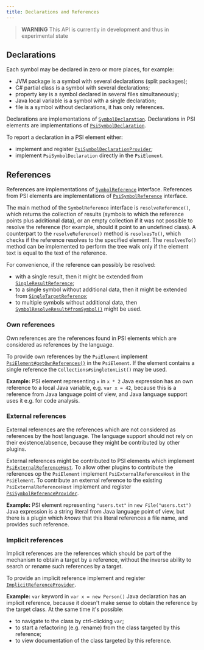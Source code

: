 ```yaml
---
title: Declarations and References
---
```

<!-- Copyright 2000-2020 JetBrains s.r.o. and other contributors. Use of this source code is governed by the Apache 2.0 license that can be found in the LICENSE file. -->

> **WARNING** This API is currently in development and thus in experimental state

## Declarations

Each symbol may be declared in zero or more places, for example:
- JVM package is a symbol with several declarations (split packages);
- C# partial class is a symbol with several declarations;
- property key is a symbol declared in several files simultaneously;
- Java local variable is a symbol with a single declaration;
- file is a symbol without declarations, it has only references.

Declarations are implementations of
[`SymbolDeclaration`](upsource:///platform/core-api/src/com/intellij/model/SymbolDeclaration.java). 
Declarations in PSI elements are implementations of
[`PsiSymbolDeclaration`](upsource:///platform/core-api/src/com/intellij/model/psi/PsiSymbolDeclaration.java).

To report a declaration in a PSI element either:
- implement and register 
  [`PsiSymbolDeclarationProvider`](upsource:///platform/core-api/src/com/intellij/model/psi/PsiSymbolDeclarationProvider.java);
- implement `PsiSymbolDeclaration` directly in the `PsiElement`.


## References

References are implementations of 
[`SymbolReference`](upsource:///platform/core-api/src/com/intellij/model/SymbolReference.java) interface. 
References from PSI elements are implementations of 
[`PsiSymbolReference`](upsource:///platform/core-api/src/com/intellij/model/psi/PsiSymbolReference.java) interface.

The main method of the `SymbolReference` interface is `resolveReference()`, which returns the collection of results 
(symbols to which the reference points plus additional data), or an empty collection if it was not possible to resolve the reference 
(for example, should it point to an undefined class). A counterpart to the `resolveReference()` method is `resolvesTo()`, 
which checks if the reference resolves to the specified element. The `resolvesTo()` method can be implemented 
to perform the tree walk only if the element text is equal to the text of the reference.

For convenience, if the reference can possibly be resolved:
- with a single result, then it might be extended from 
[`SingleResultReference`](upsource:///platform/core-api/src/com/intellij/model/SingleResultReference.java);
- to a single symbol without additional data, then it might be extended from 
[`SingleTargetReference`](upsource:///platform/core-api/src/com/intellij/model/SingleTargetReference.java);
- to multiple symbols without additional data, then 
[`SymbolResolveResult#fromSymbol()`](upsource:///platform/core-api/src/com/intellij/model/SymbolResolveResult.java) might be used.


### Own references

Own references are the references found in PSI elements which are considered as references by the language.

To provide own references by the `PsiElement` implement 
[`PsiElement#getOwnReferences()`](upsource:///platform/core-api/src/com/intellij/psi/PsiElement.java) in the `PsiElement`.
If the element contains a single reference the `Collections#singletonList()` may be used.

**Example:**
PSI element representing `x` in `x * 2` Java expression has an own reference to a local Java variable, e.g. `var x = 42`, 
because this is a reference from Java language point of view, and Java language support uses it e.g. for code analysis.


### External references

External references are the references which are not considered as references by the host language. 
The language support should not rely on their existence/absence, because they might be contributed by other plugins.

External references might be contributed to PSI elements
which implement [`PsiExternalReferenceHost`](upsource:///platform/core-api/src/com/intellij/model/psi/PsiExternalReferenceHost.java). 
To allow other plugins to contribute the references op the `PsiElement` implement `PsiExternalReferenceHost` in the `PsiElement`. 
To contribute an external reference to the existing `PsiExternalReferenceHost` implement and register 
[`PsiSymbolReferenceProvider`](upsource:///platform/core-api/src/com/intellij/model/psi/PsiSymbolReferenceProvider.java).

**Example:**
PSI element representing `"users.txt"` in `new File("users.txt")` Java expression is a string literal from Java language point of view, 
but there is a plugin which _knows_ that this literal references a file name, and provides such reference.


### Implicit references

Implicit references are the references which should be part of the mechanism to obtain a target by a reference, 
without the inverse ability to search or rename such references by a target.

To provide an implicit reference implement and register 
[`ImplicitReferenceProvider`](upsource:///platform/core-api/src/com/intellij/model/psi/ImplicitReferenceProvider.java).

**Example:**
`var` keyword in `var x = new Person()` Java declaration has an implicit reference, 
because it doesn't make sense to obtain the reference by the target class. At the same time it's possible:  
- to navigate to the class by ctrl-clicking `var`; 
- to start a refactoring (e.g. rename) from the class targeted by this reference;
- to view documentation of the class targeted by this reference.
